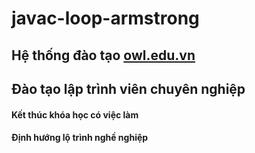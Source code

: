 # javac-loop-armstrong

## Hệ thống đào tạo [owl.edu.vn](https://owl.edu.vn/)

## Đào tạo lập trình viên chuyên nghiệp
#### Kết thúc khóa học có việc làm
#### Định hướng lộ trình nghề nghiệp
